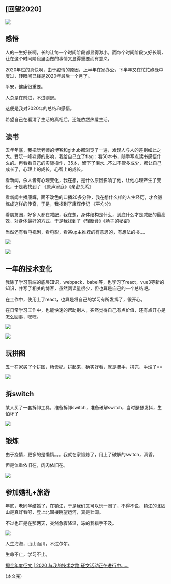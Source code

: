 ## [回望2020]

![](https://p1-juejin.byteimg.com/tos-cn-i-k3u1fbpfcp/efe1fb78335d4fc8ba2fc8a455057c6c~tplv-k3u1fbpfcp-watermark.image)

## 感悟

人的一生好长啊，长的让每一个时间阶段都显得渺小。而每个时间阶段又好长啊，让在这个时间阶段里面做的事情又显得重要而有意义。

2020年过的真快啊，由于疫情的原因，上半年在家办公，下半年又在忙忙碌碌中度过，转眼间已经是2020年最后一个月了。

平安，健康很重要。

人总是在前进，不进则退。

这便是我对2020年的总结和感悟。

希望自己在看清了生活的真相后，还能依然热爱生活。

## 读书

去年年底，我把阮老师的博客和github都浏览了一遍，发现人与人的差别如此之大。受阮一峰老师的影响，我给自己立了flag：看50本书，随手写点读书感悟什么的。再看看自己的实际操作，35本，留下了泪水...不过不管多或少，都让自己成长了，心理上的成长，心智上的成长。

看新闻，杀人者有心理变化，我在想，是什么原因影响了他，让他心理产生了变化，于是我找到了 《原声家庭》《亲密关系》

看新闻主播康辉，面不改色的口播20多分钟，我在想什么样的人生经历，才会锻炼成这样的传奇，于是，我找到了康辉传记 《平均分》

看朋友圈，好多人都在减肥，我在想，身体结构是什么，到底什么才是减肥的最高效，对身体最好的方式，于是我找到了《轻断食》《肠子的秘密》

当然还有看电视剧，看电影，看某up主推荐的有意思的，有想法的书....

![](https://p9-juejin.byteimg.com/tos-cn-i-k3u1fbpfcp/9bcc1f01413943938c372a68a31840cf~tplv-k3u1fbpfcp-watermark.image)

![](https://p9-juejin.byteimg.com/tos-cn-i-k3u1fbpfcp/05264d50d8714949a2aa2444e1fcde3d~tplv-k3u1fbpfcp-watermark.image)


## 一年的技术变化

我除了学习前端的底层知识，webpack，babel等，也学习了react，vue3等新的知识，并写了相关的博客，虽然阅读量很少，但也算是自己的一个总结吧。

在工作中，使用上了react，也算是将自己的学习有所发挥了，很开心。

在日常学习工作中，也能快速的帮助别人，突然觉得自己有点价值，还有点开心是怎么回事，嘿嘿。

![](https://p3-juejin.byteimg.com/tos-cn-i-k3u1fbpfcp/73ec153550574d2182ed9d491d8f8b0d~tplv-k3u1fbpfcp-watermark.image)

![](https://p9-juejin.byteimg.com/tos-cn-i-k3u1fbpfcp/d52cc191fc704896991c742b8534528d~tplv-k3u1fbpfcp-watermark.image)

## 玩拼图

五一在家买了个拼图，杨贵妃。拼起来，确实好看，就是费手，拼完，手烂了==

![](https://p9-juejin.byteimg.com/tos-cn-i-k3u1fbpfcp/b37dda849ee4410789e0bc43ed78107d~tplv-k3u1fbpfcp-watermark.image)


## 拆switch

某人买了一套拆卸工具，准备拆卸switch，准备破解switch，当时瑟瑟发抖，生怕坏了

![](https://p9-juejin.byteimg.com/tos-cn-i-k3u1fbpfcp/adc2d2cc51174f25b92a63e4733a540f~tplv-k3u1fbpfcp-watermark.image)

## 锻炼

由于疫情，更多的是懒惰。。。我就在家锻炼了，用上了破解的switch，真香。

但是体重依旧在，肉肉依旧在。

![](https://p9-juejin.byteimg.com/tos-cn-i-k3u1fbpfcp/c84053ffa7c2431f9bb108eb332ab517~tplv-k3u1fbpfcp-watermark.image)

## 参加婚礼+旅游

年底，老同学结婚了，在镇江，于是我们又可以玩一圈了，不得不说，镇江的北固山是真好看呀，登上北固楼眺望运河，真是壮阔。

不过也正是在那两天，突然急骤降温，冻的我措手不及。


![](https://p6-juejin.byteimg.com/tos-cn-i-k3u1fbpfcp/4f1f4330ca164dc388f37543987bf246~tplv-k3u1fbpfcp-watermark.image)

人生海海，山山而川，不过尔尔。

生命不止，学习不止。

 [掘金年度征文 | 2020 与我的技术之路 征文活动正在进行中......](https://juejin.cn/post/6901125532729999374)

(本文完)